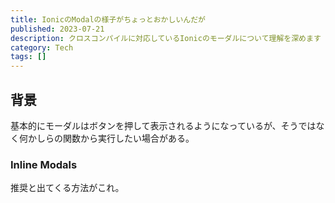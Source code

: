 ```yaml
---
title: IonicのModalの様子がちょっとおかしいんだが
published: 2023-07-21
description: クロスコンパイルに対応しているIonicのモーダルについて理解を深めます
category: Tech
tags: []
---
```


## 背景

基本的にモーダルはボタンを押して表示されるようになっているが、そうではなく何かしらの関数から実行したい場合がある。

### Inline Modals

推奨と出てくる方法がこれ。
